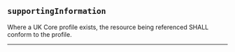 ## `supportingInformation`

Where a UK Core profile exists, the resource being referenced SHALL conform to the profile.

---